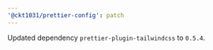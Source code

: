 ```yaml
---
'@ckt1031/prettier-config': patch
---
```


Updated dependency `prettier-plugin-tailwindcss` to `0.5.4`.
